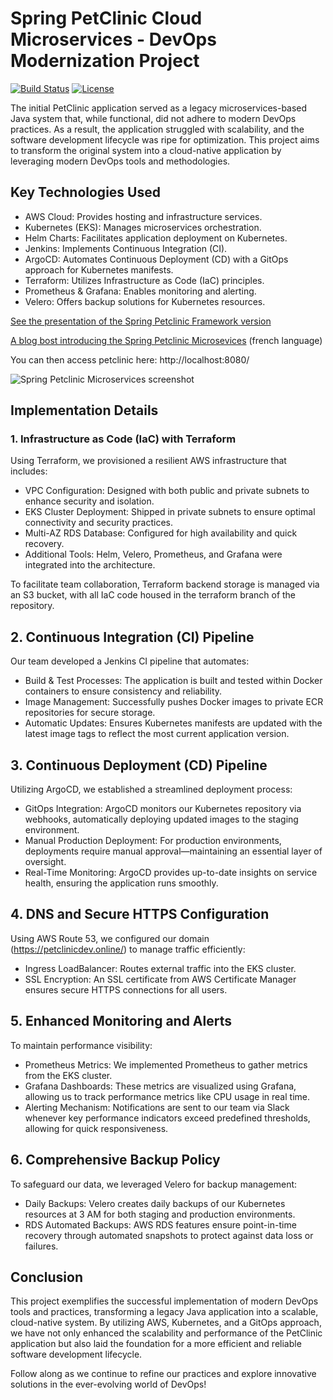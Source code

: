 # Spring PetClinic Cloud Microservices - DevOps Modernization Project

[![Build Status](https://travis-ci.org/spring-petclinic/spring-petclinic-cloud.svg?branch=master)](https://travis-ci.org/spring-petclinic/spring-petclinic-cloud/) [![License](https://img.shields.io/badge/License-Apache%202.0-blue.svg)](https://opensource.org/licenses/Apache-2.0)

The initial PetClinic application served as a legacy microservices-based Java system that, while functional, did not adhere to modern DevOps practices. As a result, the application struggled with scalability, and the software development lifecycle was ripe for optimization. This project aims to transform the original system into a cloud-native application by leveraging modern DevOps tools and methodologies.

## Key Technologies Used

- AWS Cloud: Provides hosting and infrastructure services.
- Kubernetes (EKS): Manages microservices orchestration.
- Helm Charts: Facilitates application deployment on Kubernetes.
- Jenkins: Implements Continuous Integration (CI).
- ArgoCD: Automates Continuous Deployment (CD) with a GitOps approach for Kubernetes manifests.
- Terraform: Utilizes Infrastructure as Code (IaC) principles.
- Prometheus & Grafana: Enables monitoring and alerting.
- Velero: Offers backup solutions for Kubernetes resources.

[See the presentation of the Spring Petclinic Framework version](http://fr.slideshare.net/AntoineRey/spring-framework-petclinic-sample-application)

[A blog bost introducing the Spring Petclinic Microsevices](http://javaetmoi.com/2018/10/architecture-microservices-avec-spring-cloud/) (french language)

You can then access petclinic here: http://localhost:8080/

![Spring Petclinic Microservices screenshot](./docs/application-screenshot.png?lastModify=1596391473)

## Implementation Details

### 1. Infrastructure as Code (IaC) with Terraform
Using Terraform, we provisioned a resilient AWS infrastructure that includes:

- VPC Configuration: Designed with both public and private subnets to enhance security and isolation.
- EKS Cluster Deployment: Shipped in private subnets to ensure optimal connectivity and security practices.
- Multi-AZ RDS Database: Configured for high availability and quick recovery.
- Additional Tools: Helm, Velero, Prometheus, and Grafana were integrated into the architecture.

To facilitate team collaboration, Terraform backend storage is managed via an S3 bucket, with all IaC code housed in the terraform branch of the repository.

## 2. Continuous Integration (CI) Pipeline
Our team developed a Jenkins CI pipeline that automates:

- Build & Test Processes: The application is built and tested within Docker containers to ensure consistency and reliability.
- Image Management: Successfully pushes Docker images to private ECR repositories for secure storage.
- Automatic Updates: Ensures Kubernetes manifests are updated with the latest image tags to reflect the most current application version.

## 3. Continuous Deployment (CD) Pipeline

Utilizing ArgoCD, we established a streamlined deployment process:

- GitOps Integration: ArgoCD monitors our Kubernetes repository via webhooks, automatically deploying updated images to the staging environment.
- Manual Production Deployment: For production environments, deployments require manual approval—maintaining an essential layer of oversight.
- Real-Time Monitoring: ArgoCD provides up-to-date insights on service health, ensuring the application runs smoothly.

## 4. DNS and Secure HTTPS Configuration

Using AWS Route 53, we configured our domain (https://petclinicdev.online/) to manage traffic efficiently:

- Ingress LoadBalancer: Routes external traffic into the EKS cluster.
- SSL Encryption: An SSL certificate from AWS Certificate Manager ensures secure HTTPS connections for all users.

## 5. Enhanced Monitoring and Alerts
To maintain performance visibility:

- Prometheus Metrics: We implemented Prometheus to gather metrics from the EKS cluster.
- Grafana Dashboards: These metrics are visualized using Grafana, allowing us to track performance metrics like CPU usage in real time.
- Alerting Mechanism: Notifications are sent to our team via Slack whenever key performance indicators exceed predefined thresholds, allowing for quick responsiveness.

## 6. Comprehensive Backup Policy
To safeguard our data, we leveraged Velero for backup management:

- Daily Backups: Velero creates daily backups of our Kubernetes resources at 3 AM for both staging and production environments.
- RDS Automated Backups: AWS RDS features ensure point-in-time recovery through automated snapshots to protect against data loss or failures.


## Conclusion
This project exemplifies the successful implementation of modern DevOps tools and practices, transforming a legacy Java application into a scalable, cloud-native system. By utilizing AWS, Kubernetes, and a GitOps approach, we have not only enhanced the scalability and performance of the PetClinic application but also laid the foundation for a more efficient and reliable software development lifecycle. 

Follow along as we continue to refine our practices and explore innovative solutions in the ever-evolving world of DevOps!
